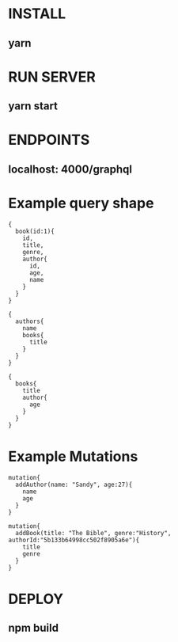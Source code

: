 # INSTALL 
## yarn 

# RUN SERVER 
## yarn start 
# ENDPOINTS 
## localhost: 4000/graphql 

# Example query shape
```
{
  book(id:1){
    id,
    title,
    genre,
    author{
      id,
      age,
      name
    }
  }
}
```

```
{
  authors{
    name
    books{
      title
    }
  }
}
```

```
{
  books{
    title
    author{
      age
    }
  }
}
```

# Example Mutations
```
mutation{
  addAuthor(name: "Sandy", age:27){
    name
    age
  }
}
```

```
mutation{
  addBook(title: "The Bible", genre:"History", authorId:"5b133b64998cc502f8905a6e"){
    title
    genre
  }
}
```


# DEPLOY 
## npm build
